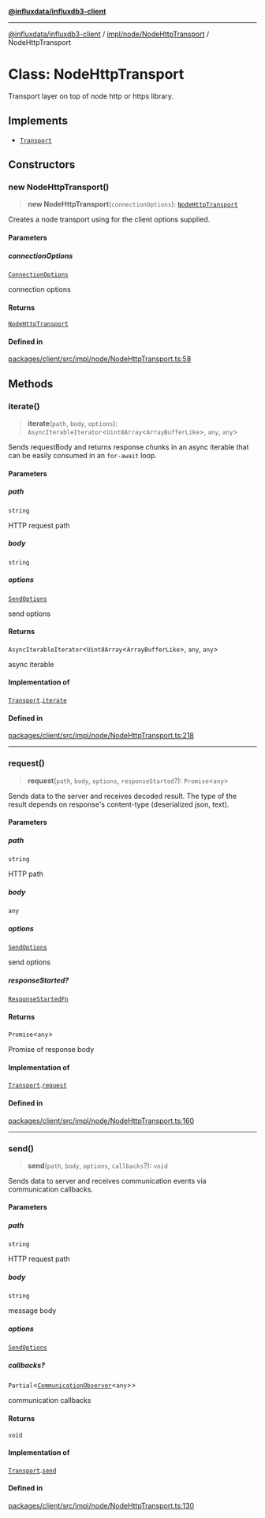 [**@influxdata/influxdb3-client**](../../../../index.md)

***

[@influxdata/influxdb3-client](../../../../modules.md) / [impl/node/NodeHttpTransport](../index.md) / NodeHttpTransport

# Class: NodeHttpTransport

Transport layer on top of node http or https library.

## Implements

- [`Transport`](../../../../transport/interfaces/Transport.md)

## Constructors

### new NodeHttpTransport()

> **new NodeHttpTransport**(`connectionOptions`): [`NodeHttpTransport`](NodeHttpTransport.md)

Creates a node transport using for the client options supplied.

#### Parameters

##### connectionOptions

[`ConnectionOptions`](../../../../options/interfaces/ConnectionOptions.md)

connection options

#### Returns

[`NodeHttpTransport`](NodeHttpTransport.md)

#### Defined in

[packages/client/src/impl/node/NodeHttpTransport.ts:58](https://github.com/InfluxCommunity/influxdb3-js/blob/6328be2232de5032f7226e569b6b0154d8900f73/packages/client/src/impl/node/NodeHttpTransport.ts#L58)

## Methods

### iterate()

> **iterate**(`path`, `body`, `options`): `AsyncIterableIterator`\<`Uint8Array`\<`ArrayBufferLike`\>, `any`, `any`\>

Sends requestBody and returns response chunks in an async iterable
that can be easily consumed in an `for-await` loop.

#### Parameters

##### path

`string`

HTTP request path

##### body

`string`

##### options

[`SendOptions`](../../../../transport/interfaces/SendOptions.md)

send options

#### Returns

`AsyncIterableIterator`\<`Uint8Array`\<`ArrayBufferLike`\>, `any`, `any`\>

async iterable

#### Implementation of

[`Transport`](../../../../transport/interfaces/Transport.md).[`iterate`](../../../../transport/interfaces/Transport.md#iterate)

#### Defined in

[packages/client/src/impl/node/NodeHttpTransport.ts:218](https://github.com/InfluxCommunity/influxdb3-js/blob/6328be2232de5032f7226e569b6b0154d8900f73/packages/client/src/impl/node/NodeHttpTransport.ts#L218)

***

### request()

> **request**(`path`, `body`, `options`, `responseStarted`?): `Promise`\<`any`\>

Sends data to the server and receives decoded result. The type of the result depends on
response's content-type (deserialized json, text).

#### Parameters

##### path

`string`

HTTP path

##### body

`any`

##### options

[`SendOptions`](../../../../transport/interfaces/SendOptions.md)

send options

##### responseStarted?

[`ResponseStartedFn`](../../../../results/CommunicationObserver/type-aliases/ResponseStartedFn.md)

#### Returns

`Promise`\<`any`\>

Promise of response body

#### Implementation of

[`Transport`](../../../../transport/interfaces/Transport.md).[`request`](../../../../transport/interfaces/Transport.md#request)

#### Defined in

[packages/client/src/impl/node/NodeHttpTransport.ts:160](https://github.com/InfluxCommunity/influxdb3-js/blob/6328be2232de5032f7226e569b6b0154d8900f73/packages/client/src/impl/node/NodeHttpTransport.ts#L160)

***

### send()

> **send**(`path`, `body`, `options`, `callbacks`?): `void`

Sends data to server and receives communication events via communication callbacks.

#### Parameters

##### path

`string`

HTTP request  path

##### body

`string`

message body

##### options

[`SendOptions`](../../../../transport/interfaces/SendOptions.md)

##### callbacks?

`Partial`\<[`CommunicationObserver`](../../../../results/CommunicationObserver/interfaces/CommunicationObserver.md)\<`any`\>\>

communication callbacks

#### Returns

`void`

#### Implementation of

[`Transport`](../../../../transport/interfaces/Transport.md).[`send`](../../../../transport/interfaces/Transport.md#send)

#### Defined in

[packages/client/src/impl/node/NodeHttpTransport.ts:130](https://github.com/InfluxCommunity/influxdb3-js/blob/6328be2232de5032f7226e569b6b0154d8900f73/packages/client/src/impl/node/NodeHttpTransport.ts#L130)
